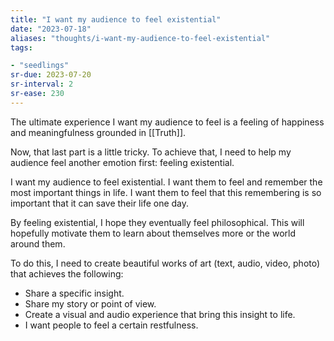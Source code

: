 ```yaml
---
title: "I want my audience to feel existential"
date: "2023-07-18"
aliases: "thoughts/i-want-my-audience-to-feel-existential"
tags:

- "seedlings"
sr-due: 2023-07-20
sr-interval: 2
sr-ease: 230
---
```


The ultimate experience I want my audience to feel is a feeling of happiness and meaningfulness grounded in [[Truth]].

Now, that last part is a little tricky. To achieve that, I need to help my audience feel another emotion first: feeling existential.

I want my audience to feel existential. I want them to feel and remember the most important things in life. I want them to feel that this remembering is so important that it can save their life one day.

By feeling existential, I hope they eventually feel philosophical. This will hopefully motivate them to learn about themselves more or the world around them.

To do this, I need to create beautiful works of art (text, audio, video, photo) that achieves the following:

- Share a specific insight.
- Share my story or point of view.
- Create a visual and audio experience that bring this insight to life.
- I want people to feel a certain restfulness.



